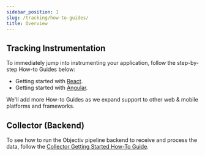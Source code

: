 ```yaml
---
sidebar_position: 1
slug: /tracking/how-to-guides/
title: Overview
---
```


## Tracking Instrumentation
To immediately jump into instrumenting your application, follow the step-by-step How-to Guides below:

* Getting started with [React](/tracking/how-to-guides/react/getting-started.md).
* Getting started with [Angular](/tracking/how-to-guides/angular/getting-started.md).

We'll add more How-to Guides as we expand support to other web & mobile platforms and frameworks.

## Collector (Backend)
To see how to run the Objectiv pipeline backend to receive and process the data, follow the 
[Collector Getting Started How-To Guide](./collector/getting-started.md).
